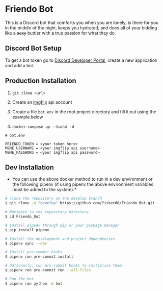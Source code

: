 # Friendo Bot
This is a Discord bot that comforts you when you are lonely, is there for you in the middle of the night, keeps you hydrated, and does all of your bidding like a ~~sexy~~ buttler with a true passion for what they do.

## Discord Bot Setup

To get a bot token go to [Discord Developer Portal](https://discord.com/developers/applications), create
 a new application and add a bot.

## Production Installation
1. `git clone <url>`

2. Create an [imgflip](https://api.imgflip.com/) api account

3. Create a file `bot.env` in the root project directory and fill it out using the example below

4. `docker-compose up --build -d`

```text
# bot.env

FRIENDO_TOKEN = <your token here>
MEME_USERNAME = <your imgflip api username>
MEME_PASSWORD = <your imgflip api password>
```

## Dev Installation
* You can use the above docker method to run in a dev environment or the following pipenv (if using pipenv
the above environment variables must be added to the system).*

```bash
# Clone the repository on the develop branch
$ git clone -b "develop" https://github.com/fisher60/Friendo_Bot.git

# Navigate to the repository directory
$ cd Friendo_Bot

# Install pipenv through pip or your package manager
$ pip install pipenv

# Install the development and project dependencies
$ pipenv sync --dev

# Install pre-commit hooks
$ pipenv run pre-commit install

# Optionally: run pre-commit hooks to initialize them
$ pipenv run pre-commit run --all-files

# Run the bot
$ pipenv run python -m bot
```
